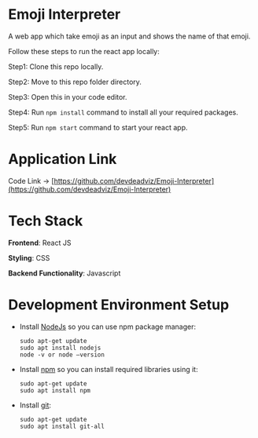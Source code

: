 # Emoji Interpreter

A web app which take emoji as an input and shows the name of that emoji.

Follow these steps to run the react app locally:

Step1: Clone this repo locally.

Step2: Move to this repo folder directory.

Step3: Open this in your code editor.

Step4: Run `npm install` command to install all your required packages.

Step5: Run `npm start` command to start your react app.

# Application Link

Code Link -> [https://github.com/devdeadviz/Emoji-Interpreter](https://github.com/devdeadviz/Emoji-Interpreter)

# Tech Stack

<b>Frontend</b>: React JS

<b>Styling</b>: CSS

<b>Backend Functionality</b>: Javascript

# Development Environment Setup

- Install [NodeJs](https://nodejs.org/en/download/) so you can use npm package manager:
  <br/>

  ```
  sudo apt-get update
  sudo apt install nodejs
  node -v or node –version
  ```

- Install [npm](https://docs.npmjs.com/cli/v7/commands/npm-install) so you can install required libraries using it:
  <br/>

  ```
  sudo apt-get update
  sudo apt install npm
  ```

- Install [git](https://git-scm.com/book/en/v2/Getting-Started-Installing-Git):
  <br/>

  ```
  sudo apt-get update
  sudo apt install git-all
  ```
